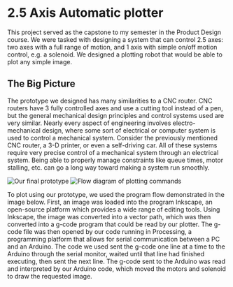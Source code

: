 # 2.5 Axis Automatic plotter

This project served as the capstone to my semester in the Product Design course. We were tasked with designing a system that can control 2.5 axes: two axes with a full range of motion, and 1 axis with simple on/off motion control, e.g. a solenoid. We designed a plotting robot that would be able to plot any simple image.

## The Big Picture

The prototype we designed has many similarities to a CNC router. CNC routers have 3 fully controlled axes and use a cutting tool instead of a pen, but the general mechanical design principles and control systems used are very similar. Nearly every aspect of engineering involves electro-mechanical design, where some sort of electrical or computer system is used to control a mechanical system. Consider the previously mentioned CNC router, a 3-D printer, or even a self-driving car. All of these systems require very precise control of a mechanical system through an electrical system. Being able to properly manage constraints like queue times, motor stalling, etc. can go a long way toward making a system run smoothly.

![Our final prototype](25-automatic-plotter/final-prototype.png) ![Flow diagram of plotting commands](25-automatic-plotter/low-diagram.png)

To plot using our prototype, we used the program flow demonstrated in the image below. First, an image was loaded into the program Inkscape, an open-source platform which provides a wide range of editing tools. Using Inkscape, the image was converted into a vector path, which was then converted into a g-code program that could be read by our plotter. The g-code file was then opened by our code running in Processing, a programming platform that allows for serial communication between a PC and an Arduino. The code we used sent the g-code one line at a time to the Arduino through the serial monitor, waited until that line had finished executing, then sent the next line. The g-code sent to the Arduino was read and interpreted by our Arduino code, which moved the motors and solenoid to draw the requested image.

